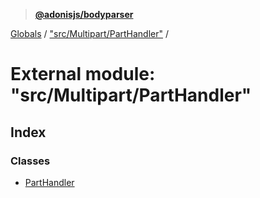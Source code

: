 > **[@adonisjs/bodyparser](../README.md)**

[Globals](../globals.md) / ["src/Multipart/PartHandler"](_src_multipart_parthandler_.md) /

# External module: "src/Multipart/PartHandler"

## Index

### Classes

* [PartHandler](../classes/_src_multipart_parthandler_.parthandler.md)